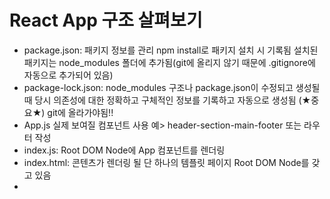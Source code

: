 # React App 구조 살펴보기
- package.json:
  패키지 정보를 관리
  npm install로 패키지 설치 시 기록됨
  설치된 패키지는 node_modules 폴더에 추가됨(git에 올리지 않기 때문에 .gitignore에 자동으로 추가되어 있음)
- package-lock.json:
  node_modules 구조나 package.json이 수정되고 생성될 때 당시 의존성에 대한 정확하고 구체적인 정보를 기록하고 자동으로 생성됨
  (★중요★) git에 올라가야됨!!
- App.js
  실제 보여질 컴포넌트
  사용 예> header-section-main-footer 또는 라우터 작성
- index.js:
  Root DOM Node에 App 컴포넌트를 렌더링
- index.html:
  콘텐츠가 렌더링 될 단 하나의 템플릿 페이지
  Root DOM Node를 갖고 있음
- 